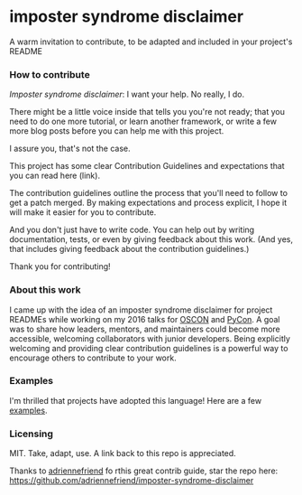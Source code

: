 # imposter syndrome disclaimer
A warm invitation to contribute, to be adapted and included in your project's README

### How to contribute

*Imposter syndrome disclaimer*: I want your help. No really, I do.

There might be a little voice inside that tells you you're not ready; that you need to do one more tutorial, or learn another framework, or write a few more blog posts before you can help me with this project.

I assure you, that's not the case.

This project has some clear Contribution Guidelines and expectations that you can read here (link).

The contribution guidelines outline the process that you'll need to follow to get a patch merged. By making expectations and process explicit, I hope it will make it easier for you to contribute.

And you don't just have to write code. You can help out by writing documentation, tests, or even by giving feedback about this work. (And yes, that includes giving feedback about the contribution guidelines.)

Thank you for contributing!

### About this work

I came up with the idea of an imposter syndrome disclaimer for project READMEs while working on my 2016 talks for [OSCON](https://conferences.oreilly.com/oscon/oscon-tx-2016/public/schedule/speaker/230023) and [PyCon](https://www.youtube.com/watch?v=6Uj746j9Heo). A goal was to share how leaders, mentors, and maintainers could become more accessible, welcoming collaborators with junior developers. Being explicitly welcoming and providing clear contribution guidelines is a powerful way to encourage others to contribute to your work. 

### Examples

I'm thrilled that projects have adopted this language! Here are a few [examples](https://github.com/adriennefriend/imposter-syndrome-disclaimer/blob/master/examples.md).

### Licensing

MIT. Take, adapt, use. A link back to this repo is appreciated.

Thanks to [adriennefriend](https://github.com/adriennefriend) fo rthis great contrib guide, star the repo here: https://github.com/adriennefriend/imposter-syndrome-disclaimer
